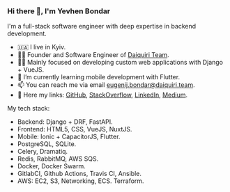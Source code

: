 ### Hi there 👋, I'm Yevhen Bondar

I'm a full-stack software engineer with deep expertise in backend development. 

- 🇺🇦 I live in Kyiv.
- 👷‍♂️ Founder and Software Engineer of [Daiquiri Team](https://daiquiri.team/).
- 👨‍💻 Mainly focused on developing custom web applications with Django + VueJS.
- 📲 I’m currently learning mobile development with Flutter.
- 📫 You can reach me via email eugenij.bondar@daiquiri.team.
- 🔗 Here my links: [GitHub](https://github.com/eugen1j), [StackOverflow](https://stackoverflow.com/users/8153147/yevhen-bondar), [LinkedIn](https://www.linkedin.com/in/yevhen-bondar/), [Medium](https://medium.com/@eugen1j.bondar).


My tech stack:

- Backend: Django + DRF, FastAPI.
- Frontend: HTML5, CSS, VueJS, NuxtJS.
- Mobile: Ionic + CapacitorJS, Flutter. 
- PostgreSQL, SQLite.
- Celery, Dramatiq.
- Redis, RabbitMQ, AWS SQS.
- Docker, Docker Swarm.
- GitlabCI, Github Actions, Travis CI, Ansible.
- AWS: EC2, S3, Networking, ECS. Terraform.

